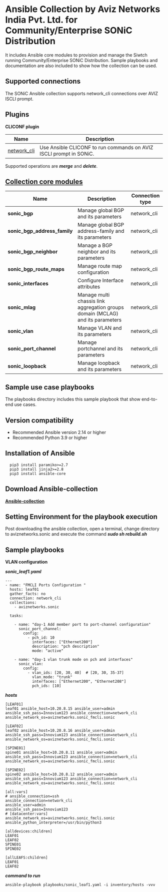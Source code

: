 Ansible Collection by Aviz Networks India Pvt. Ltd. for Community/Enterprise SONiC Distribution 
=================================================================================

It includes Ansible core modules to provision and manage the Siwtch running Community/Enterprise SONiC Distribution. Sample playbooks and documentation are also included to show how the collection can be used.

Supported connections
---------------------
The SONiC Ansible collection supports network_cli connections over AVIZ ISCLI prompt.

Plugins
--------
**CLICONF plugin**

Name | Description
--- | ---
[network_cli](https://github.com/AvizNetworks/aviznetworks.sonic)|Use Ansible CLICONF to run commands on AVIZ ISCLI prompt in SONiC.
Supported operations are ***merge*** and ***delete***.


[**Collection core modules**](../aviznetworks.sonic/documents/AvizNetworks_ansible.md)
------------------------
Name | Description | Connection type
--- | --- | ---
**sonic_bgp**| Manage global BGP and its parameters|network_cli
**sonic_bgp_address_family**| Manage global BGP address-family and its parameters|network_cli
**sonic_bgp_neighbor**| Manage a BGP neighbor and its parameters|network_cli
**sonic_bgp_route_maps**| Manage route map configuration|network_cli
**sonic_interfaces**| Configure Interface attributes|network_cli
**sonic_mlag**| Manage multi chassis link aggregation groups domain (MCLAG) and its parameters|network_cli
**sonic_vlan**| Manage VLAN and its parameters|network_cli
**sonic_port_channel**| Manage portchannel and its parameters|network_cli
**sonic_loopback**| Manage loopback and its parameters|network_cli

Sample use case playbooks
-------------------------
The playbooks directory includes this sample playbook that show end-to-end use cases.

Version compatibility
----------------------
* Recommended Ansible version 2.14 or higher 
* Recommended Python 3.9 or higher


Installation of Ansible
-----------------------------
      pip3 install paramiko>=2.7
      pip3 install jinja2>=2.8
      pip3 install ansible-core

Download Ansible-collection
-----------------------------
[**Ansible-collection**](https://github.com/AvizNetworks/aviznetworks.sonic)


Setting Environment for the playbook execution
----------------------------------------------
Post downloading the ansible collection, open a terminal, change directory to aviznetworks.sonic and execute the command ***sudo sh rebuild.sh***

Sample playbooks
-----------------
**VLAN configuration**

***sonic_leaf1.yaml***

    ---
    - name: "FMCLI Ports Configuration "
      hosts: leaf01
      gather_facts: no
      connection: network_cli
      collections:
        - aviznetworks.sonic
      
      tasks:

        - name: "day-1 Add member port to port-channel configuration"
          sonic_port_channel:
            config:
              - pch_id: 10
                interfaces: ["Ethernet200"]
                description: "pch description"
                mode: "active"

        - name: "day-1 vlan trunk mode on pch and interfaces"
          sonic_vlan:
            config:
              - vlan_ids: [20, 30, 40]  # [20, 30, 35-37]
                vlan_mode: "trunk"
                interfaces: ["Ethernet200", "Ethernet208"]
                pch_ids: [10]



***hosts***

    [LEAF01]
    leaf01 ansible_host=10.20.8.15 ansible_user=admin ansible_ssh_pass=Innovium123 ansible_connection=network_cli ansible_network_os=aviznetworks.sonic_fmcli.sonic

    [LEAF02]
    leaf02 ansible_host=10.20.8.16 ansible_user=admin ansible_ssh_pass=Innovium123 ansible_connection=network_cli ansible_network_os=aviznetworks.sonic_fmcli.sonic

    [SPINE01]
    spine01 ansible_host=10.20.8.11 ansible_user=admin ansible_ssh_pass=Innovium123 ansible_connection=network_cli ansible_network_os=aviznetworks.sonic_fmcli.sonic

    [SPINE02]
    spine02 ansible_host=10.20.8.12 ansible_user=admin ansible_ssh_pass=Innovium123 ansible_connection=network_cli ansible_network_os=aviznetworks.sonic_fmcli.sonic

    [all:vars]
    # ansible_connection=ssh
    ansible_connection=network_cli
    ansible_user=admin
    ansible_ssh_pass=Innovium123
    # [datacenter:vars]
    ansible_network_os=aviznetworks.sonic_fmcli.sonic
    ansible_python_interpreter=/usr/bin/python3

    [alldevices:children]
    LEAF01
    LEAF02
    SPINE01
    SPINE02

    [allLEAFS:children]
    LEAF01
    LEAF02



***command to run***

    ansible-playbook playbooks/sonic_leaf1.yaml -i inventory/hosts -vvv